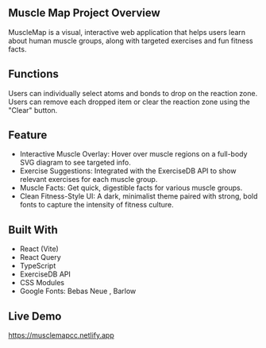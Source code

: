 ## Muscle Map Project Overview
MuscleMap is a visual, interactive web application that helps users learn about human muscle groups, along with targeted exercises and fun fitness facts.

## Functions
Users can individually select atoms and bonds to drop on the reaction zone. Users can remove each dropped item or clear the reaction zone using the "Clear" button.  

## Feature
- Interactive Muscle Overlay: Hover over muscle regions on a full-body SVG diagram to see targeted info.
- Exercise Suggestions: Integrated with the ExerciseDB API to show relevant exercises for each muscle group.
- Muscle Facts: Get quick, digestible facts for various muscle groups.
- Clean Fitness-Style UI: A dark, minimalist theme paired with strong, bold fonts to capture the intensity of fitness culture.

## Built With
- React (Vite)
- React Query
- TypeScript
- ExerciseDB API
- CSS Modules
- Google Fonts: Bebas Neue , Barlow

## Live Demo
https://musclemapcc.netlify.app
